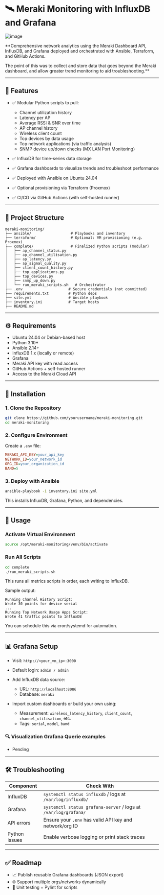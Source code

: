 # 🛰️ Meraki Monitoring with InfluxDB and Grafana

![image](https://github.com/user-attachments/assets/cfe28761-27e6-4edc-9210-c3ad176901b2)


**Comprehensive network analytics using the Meraki Dashboard API, InfluxDB, and Grafana deployed and orchestrated with Ansible, Terraform, and GitHub Actions. 

The point of this was to collect and store data that goes beyond the Meraki dashboard, and allow greater trend monitoring to aid troubleshooting.**

---

## 🔧 Features

* ✅ Modular Python scripts to pull:

  * Channel utilization history
  * Latency per AP
  * Average RSSI & SNR over time
  * AP channel history
  * Wireless client count
  * Top devices by data usage
  * Top network applications (via traffic analysis)
  * SNMP device up/down checks (MX LAN Port Monitoring) 
* ✅ InfluxDB for time-series data storage
* ✅ Grafana dashboards to visualize trends and troubleshoot performance
* ✅ Deployed with Ansible on Ubuntu 24.04
* ✅ Optional provisioning via Terraform (Proxmox)
* ✅ CI/CD via GitHub Actions (with self-hosted runner)

---

## 📂 Project Structure

```
meraki-monitoring/
├── ansible/                  # Playbooks and inventory
├── terraform/                # Optional: VM provisioning (e.g. Proxmox)
├── complete/                 # Finalized Python scripts (modular)
│   ├── ap_channel_status.py
│   ├── ap_channel_utilisation.py
│   ├── ap_latency.py
│   ├── ap_signal_quality.py
│   ├── client_count_history.py
│   ├── top_applications.py
│   ├── top_devices.py
│   ├── snmp_up_down.py
│   └── run_meraki_scripts.sh   # Orchestrator
├── .env                     # Secure credentials (not committed)
├── requirements.txt         # Python deps
├── site.yml                 # Ansible playbook
├── inventory.ini            # Target hosts
├── README.md
```

---

## ⚙️ Requirements

* Ubuntu 24.04 or Debian-based host
* Python 3.10+
* Ansible 2.14+
* InfluxDB 1.x (locally or remote)
* Grafana
* Meraki API key with read access
* GitHub Actions + self-hosted runner
* Access to the Meraki Cloud API

---

## 🚀 Installation

### 1. Clone the Repository

```bash
git clone https://github.com/yourusername/meraki-monitoring.git
cd meraki-monitoring
```

### 2. Configure Environment

Create a `.env` file:

```ini
MERAKI_API_KEY=your_api_key
NETWORK_ID=your_network_id
ORG_ID=your_organization_id
BAND=5
```

### 3. Deploy with Ansible

```bash
ansible-playbook -i inventory.ini site.yml
```

This installs InfluxDB, Grafana, Python, and dependencies.

---

## 🧪 Usage

### Activate Virtual Environment

```bash
source /opt/meraki-monitoring/venv/bin/activate
```

### Run All Scripts

```bash
cd complete
./run_meraki_scripts.sh
```

This runs all metrics scripts in order, each writing to InfluxDB.

Sample output:

```
Running Channel History Script:
Wrote 30 points for device serial
...
Running Top Network Usage Apps Script:
Wrote 41 traffic points to InfluxDB
```

You can schedule this via cron/systemd for automation.

---

## 📊 Grafana Setup

* Visit: `http://<your_vm_ip>:3000`
* Default login: `admin / admin`
* Add InfluxDB data source:

  * URL: `http://localhost:8086`
  * Database: `meraki`
* Import custom dashboards or build your own using:

  * Measurement: `wireless_latency_history`, `client_count`, `channel_utilisation`, etc.
  * Tags: `serial`, `model`, `band`

### 🔍 Visualization Grafana Querie examples

* Pending

---

## 🛠️ Troubleshooting

| Component     | Check With                                                      |
| ------------- | --------------------------------------------------------------- |
| InfluxDB      | `systemctl status influxdb` / logs at `/var/log/influxdb/`      |
| Grafana       | `systemctl status grafana-server` / logs at `/var/log/grafana/` |
| API errors    | Ensure your `.env` has valid API key and network/org ID         |
| Python issues | Enable verbose logging or print stack traces                    |

---

## ✅ Roadmap

* 📈 Publish reusable Grafana dashboards (JSON export)
* 🌐 Support multiple orgs/networks dynamically
* 🧪 Unit testing + Pylint for scripts
